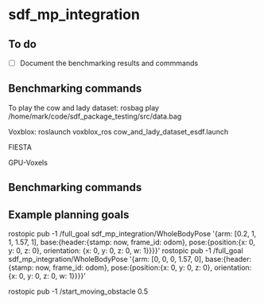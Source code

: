 # sdf_mp_integration

## To do

- [ ] Document the benchmarking results and commmands
## Benchmarking commands

To play the cow and lady dataset:
rosbag play /home/mark/code/sdf_package_testing/src/data.bag

Voxblox:
roslaunch voxblox_ros cow_and_lady_dataset_esdf.launch

FIESTA

GPU-Voxels



## Benchmarking commands



## Example planning goals
rostopic pub -1 /full_goal sdf_mp_integration/WholeBodyPose '{arm: [0.2, 1, 1, 1.57, 1], base:{header:{stamp: now, frame_id: odom}, pose:{position:{x: 0, y: 0, z: 0}, orientation: {x: 0, y: 0, z: 0, w: 1}}}}'
rostopic pub -1 /full_goal sdf_mp_integration/WholeBodyPose '{arm: [0, 0, 0, 1.57, 0], base:{header:{stamp: now, frame_id: odom}, pose:{position:{x: 0, y: 0, z: 0}, orientation: {x: 0, y: 0, z: 0, w: 1}}}}'

rostopic pub -1 /start_moving_obstacle 0.5
